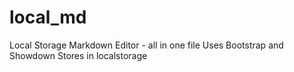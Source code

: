 # local_md
Local Storage Markdown Editor - all in one file
Uses Bootstrap and Showdown
Stores in localstorage

